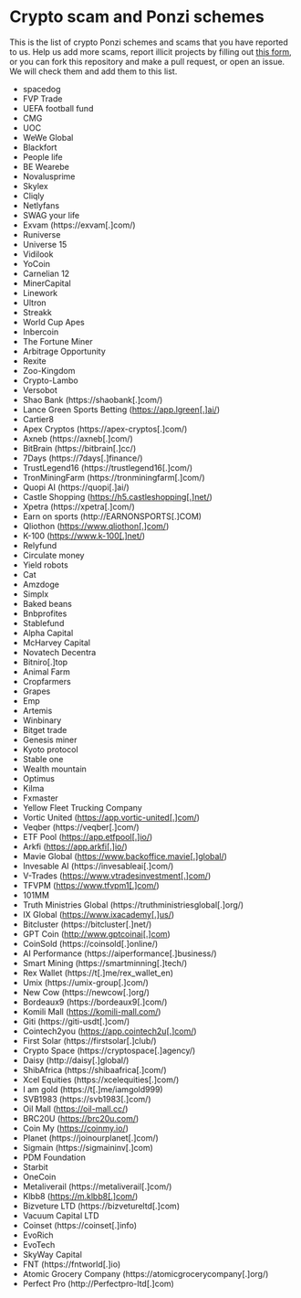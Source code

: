 # Crypto scam and Ponzi schemes

This is the list of crypto Ponzi schemes and scams that you have reported to us. Help us add more scams, report illicit projects by filling out [this form](https://airtable.com/shrJ0d1vi1J2ZqMdH), or you can fork this repository and make a pull request, or open an issue. We will check them and add them to this list.

- spacedog
- FVP Trade
- UEFA football fund
- CMG
- UOC
- WeWe Global
- Blackfort
- People life
- BE Wearebe
- Novalusprime
- Skylex
- Cliqly
- Netlyfans
- SWAG your life
- Exvam (https://exvam[.]com/)
- Runiverse
- Universe 15
- Vidilook
- YoCoin
- Carnelian 12
- MinerCapital
- Linework
- Ultron
- Streakk
- World Cup Apes
- Inbercoin
- The Fortune Miner
- Arbitrage Opportunity
- Rexite
- Zoo-Kingdom
- Crypto-Lambo
- Versobot
- Shao Bank (https://shaobank[.]com/)
- Lance Green Sports Betting (https://app.lgreen[.]ai/)
- Cartier8 
- Apex Cryptos (https://apex-cryptos[.]com/)
- Axneb (https://axneb[.]com/)
- BitBrain (https://bitbrain[.]cc/)
- 7Days (https://7days[.]finance/)
- TrustLegend16 (https://trustlegend16[.]com/)
- TronMiningFarm (https://tronminingfarm[.]com/)
- Quopi AI (https://quopi[.]ai/)
- Castle Shopping (https://h5.castleshopping[.]net/)
- Xpetra (https://xpetra[.]com/)
- Earn on sports (http://EARNONSPORTS[.]COM)
- Qliothon (https://www.qliothon[.]com/)
- K-100 (https://www.k-100[.]net/)
- Relyfund
- Circulate money
- Yield robots
- Cat
- Amzdoge
- Simplx
- Baked beans
- Bnbprofites
- Stablefund
- Alpha Capital
- McHarvey Capital
- Novatech Decentra
- Bitniro[.]top
- Animal Farm
- Cropfarmers
- Grapes
- Emp
- Artemis
- Winbinary
- Bitget trade
- Genesis miner
- Kyoto protocol
- Stable one
- Wealth mountain
- Optimus
- Kilma
- Fxmaster
- Yellow Fleet Trucking Company
- Vortic United (https://app.vortic-united[.]com/)
- Veqber (https://veqber[.]com/)
- ETF Pool (https://app.etfpool[.]io/)
- Arkfi (https://app.arkfi[.]io/)
- Mavie Global (https://www.backoffice.mavie[.]global/)
- Invesable AI (https://invesableai[.]com/)
- V-Trades (https://www.vtradesinvestment[.]com/)
- TFVPM (https://www.tfvpm1[.]com/)
- 101MM
- Truth Ministries Global (https://truthministriesglobal[.]org/)
- IX Global (https://www.ixacademy[.]us/)
- Bitcluster (https://bitcluster[.]net/)
- GPT Coin (http://www.gptcoinai[.]com)
- CoinSold (https://coinsold[.]online/)
- AI Performance (https://aiperformance[.]business/)
- Smart Mining (https://smartminning[.]tech/)
- Rex Wallet (https://t[.]me/rex_wallet_en)
- Umix (https://umix-group[.]com/)
- New Cow (https://newcow[.]org/)
- Bordeaux9 (https://bordeaux9[.]com/)
- Komili Mall (https://komili-mall.com/)
- Giti (https://giti-usdt[.]com/)
- Cointech2you (https://app.cointech2u[.]com/)
- First Solar (https://firstsolar[.]club/)
- Crypto Space (https://cryptospace[.]agency/)
- Daisy (http://daisy[.]global/)
- ShibAfrica (https://shibaafrica[.]com/)
- Xcel Equities (https://xcelequities[.]com/)
- I am gold (https://t[.]me/iamgold999)
- SVB1983 (https://svb1983[.]com/)
- Oil Mall (https://oil-mall.cc/)
- BRC20U (https://brc20u.com/)
- Coin My (https://coinmy.io/)
- Planet (https://joinourplanet[.]com/)
- Sigmain (https://sigmaininv[.]com)
- PDM Foundation
- Starbit
- OneCoin
- Metaliverail (https://metaliverail[.]com/)
- Klbb8 (https://m.klbb8[.]com/)
- Bizveture LTD (https://bizvetureltd[.]com)
- Vacuum Capital LTD
- Coinset (https://coinset[.]info)
- EvoRich
- EvoTech
- SkyWay Capital
- FNT (https://fntworld[.]io)
- Atomic Grocery Company (https://atomicgrocerycompany[.]org/)
- Perfect Pro (http://Perfectpro-ltd[.]com)